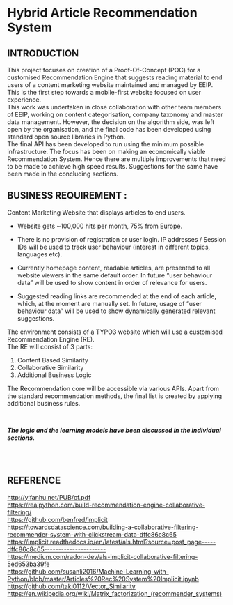 # Hybrid Article Recommendation System

## INTRODUCTION
This project focuses on creation of a Proof-Of-Concept (POC) for a customised Recommendation Engine that suggests reading material to end users of a content marketing website maintained and managed by EEIP. This is the first step towards a mobile-first website focused on user experience.    
This work was undertaken in close collaboration with other team members of EEIP, working on content categorisation, company taxonomy and master data management. However, the decision on the algorithm side, was left open by the organisation, and the final code has been developed using standard open source libraries in Python.    
The final API has been developed to run using the minimum possible infrastructure. The focus has been on making an economically viable  Recommendation System. Hence there are multiple improvements that need to be made to achieve high speed results. Suggestions for the same have been made in the concluding sections.

## BUSINESS REQUIREMENT :
Content Marketing Website that displays articles to end users.

- Website gets ~100,000 hits per month, 75% from Europe.

- There is no provision of registration or user login. IP addresses / Session IDs will be used to track user behaviour (interest in different topics, languages etc).

- Currently homepage content, readable articles, are presented to all website viewers in the same default order. In future “user behaviour data” will be used to show content in order of relevance for users.

- Suggested reading links are recommended at the end of each article, which, at the moment are manually set. In future, usage of “user behaviour data” will be used to show dynamically generated relevant suggestions.


The environment consists of a TYPO3 website which will use a customised Recommendation Engine (RE).   
The RE will consist of 3 parts:
1.	Content Based Similarity
2.	Collaborative Similarity
3.	Additional Business Logic

The Recommendation core will be accessible via various APIs. Apart from the standard recommendation methods, the final list is created by applying additional business rules. 

<br>

***The logic and the learning models have been discussed in the individual sections.***




<br><br>

## REFERENCE
http://yifanhu.net/PUB/cf.pdf  
https://realpython.com/build-recommendation-engine-collaborative-filtering/   
https://github.com/benfred/implicit   
https://towardsdatascience.com/building-a-collaborative-filtering-recommender-system-with-clickstream-data-dffc86c8c65   
https://implicit.readthedocs.io/en/latest/als.html?source=post_page-----dffc86c8c65----------------------   
https://medium.com/radon-dev/als-implicit-collaborative-filtering-5ed653ba39fe   
https://github.com/susanli2016/Machine-Learning-with-Python/blob/master/Articles%20Rec%20System%20Implicit.ipynb   
https://github.com/taki0112/Vector_Similarity   
https://en.wikipedia.org/wiki/Matrix_factorization_(recommender_systems)   
